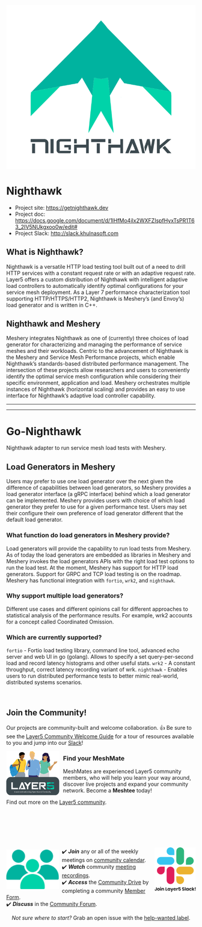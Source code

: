 <img src="docs/assets/images/logos/nighthawk/stacked/nighthawk-full.svg" />

# Nighthawk

- Project site: https://getnighthawk.dev
- Project doc: https://docs.google.com/document/d/1lHfMo4iIx2WXFZIspfHyxTsPR1T63_2IV5NUkgxoo0w/edit#
- Project Slack: http://slack.khulnasoft.com

## What is Nighthawk?

Nighthawk is a versatile HTTP load testing tool built out of a need to drill HTTP services with a constant request rate or with an adaptive request rate. Layer5 offers a custom distribution of Nighthawk with intelligent adaptive load controllers to automatically identify optimal configurations for your service mesh deployment. As a Layer 7 performance characterization tool supporting HTTP/HTTPS/HTTP2, Nighthawk is Meshery’s (and Envoy’s) load generator and is written in C++.

## Nighthawk and Meshery

Meshery integrates Nighthawk as one of (currently) three choices of load generator for characterizing and managing the performance of service meshes and their workloads.
Centric to the advancement of Nighthawk is the Meshery and Service Mesh Performance projects, which enable Nighthawk’s standards-based distributed performance management. The intersection of these projects allow researchers and users to conveniently identify the optimal service mesh configuration while considering their specific environment, application and load. Meshery orchestrates multiple instances of Nighthawk (horizontal scaling) and provides an easy to use interface for Nighthawk’s adaptive load controller capability. 

---
---

# Go-Nighthawk

Nighthawk adapter to run service mesh load tests with Meshery.

## Load Generators in Meshery

Users may prefer to use one load generator over the next given the difference of capabilities between load generators, so Meshery provides a load generator interface (a gRPC interface) behind which a load generator can be implemented. Meshery provides users with choice of which load generator they prefer to use for a given performance test. Users may set their configure their own preference of load generator different that the default load generator.

### What function do load generators in Meshery provide?

Load generators will provide the capability to run load tests from Meshery. As of today the load generators are embedded as libraries in Meshery and Meshery invokes the load generators APIs with the right load test options to run the load test. At the moment, Meshery has support for HTTP load generators. Support for GRPC and TCP load testing is on the roadmap. Meshery has functional integration with `fortio`, `wrk2`, and `nighthawk`.

### Why support multiple load generators?

Different use cases and different opinions call for different approaches to statistical analysis of the performance results. For example, wrk2 accounts for a concept called Coordinated Omission.

### Which are currently supported?

`fortio` - Fortio load testing library, command line tool, advanced echo server and web UI in go (golang). Allows to specify a set query-per-second load and record latency histograms and other useful stats.
`wrk2` - A constant throughput, correct latency recording variant of wrk.
`nighthawk` - Enables users to run distributed performance tests to better mimic real-world, distributed systems scenarios.

<div>&nbsp;</div>

## Join the Community!

<a name="contributing"></a><a name="community"></a>
Our projects are community-built and welcome collaboration. 👍 Be sure to see the <a href="https://khulnasoft.com/community/handbook">Layer5 Community Welcome Guide</a> for a tour of resources available to you and jump into our <a href="https://slack.khulnasoft.com">Slack</a>!

<p style="clear:both;">
<a href ="https://khulnasoft.com/community/meshmates"><img alt="MeshMates" src=".github/readme/images/Layer5-Community-Sign_square.png" style="margin-right:10px; margin-bottom:7px;" width="28%" align="left" /></a>
<h3>Find your MeshMate</h3>

<p>MeshMates are experienced Layer5 community members, who will help you learn your way around, discover live projects and expand your community network. 
Become a <b>Meshtee</b> today!</p>

Find out more on the <a href="https://khulnasoft.com/community">Layer5 community</a>. <br />
<br /><br /><br /><br />
</p>

<div>&nbsp;</div>

<a href="https://slack.meshplay.io">

<picture align="right">
  <source media="(prefers-color-scheme: dark)" srcset=".github/readme/images//slack-dark-128.png"  width="110px" align="right" style="margin-left:10px;margin-top:10px;">
  <source media="(prefers-color-scheme: light)" srcset=".github/readme/images//slack-128.png" width="110px" align="right" style="margin-left:10px;padding-top:5px;">
  <img alt="Shows an illustrated light mode meshplay logo in light color mode and a dark mode meshplay logo dark color mode." src=".github/readme/images//slack-128.png" width="110px" align="right" style="margin-left:10px;padding-top:13px;">
</picture>
</a>

<a href="https://meshplay.io/community"><img alt="Layer5 Cloud Native Community" src=".github/readme/images//community.svg" style="margin-right:8px;padding-top:5px;" width="140px" align="left" /></a>

<p>
✔️ <em><strong>Join</strong></em> any or all of the weekly meetings on <a href="https://calendar.google.com/calendar/b/1?cid=bGF5ZXI1LmlvX2VoMmFhOWRwZjFnNDBlbHZvYzc2MmpucGhzQGdyb3VwLmNhbGVuZGFyLmdvb2dsZS5jb20">community calendar</a>.<br />
✔️ <em><strong>Watch</strong></em> community <a href="https://www.youtube.com/playlist?list=PL3A-A6hPO2IMPPqVjuzgqNU5xwnFFn3n0">meeting recordings</a>.<br />
✔️ <em><strong>Access</strong></em> the <a href="https://drive.google.com/drive/u/4/folders/0ABH8aabN4WAKUk9PVA">Community Drive</a> by completing a community <a href="https://khulnasoft.com/newcomer">Member Form</a>.<br />
✔️ <em><strong>Discuss</strong></em> in the <a href="https://discuss.khulnasoft.com/">Community Forum</a>.<br />
</p>
<p align="center">
<i>Not sure where to start?</i> Grab an open issue with the <a href="https://github.com/issues?q=is%3Aopen+is%3Aissue+archived%3Afalse+org%3Akhulnasoft+org%3Ameshplay+org%3Aservice-mesh-performance+org%3Aservice-mesh-patterns+label%3A%22help+wanted%22+">help-wanted label</a>.
</p>
